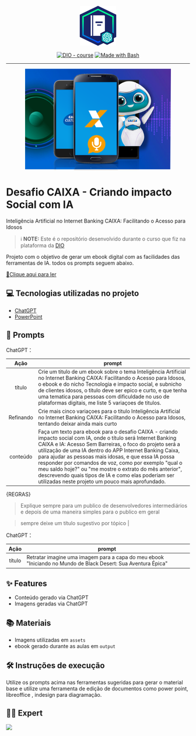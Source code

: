 
<p align="center">
    <img width="100" src="https://github.com/LeonelNog/Criando-impacto-Social-com-IA/blob/ff34518b5397a9335a225d95466f636e17d9e286/assets/banner.png">
</p>


<p align="center">
<a href="https://dio.me/"><img src="https://img.shields.io/badge/DIO-Course-28DA77?logo=youtube" alt="DIO - course"></a>
<a href="https://www.gnu.org/software/bash/" title="Go to Bash homepage"><img src="https://img.shields.io/badge/Prompt-Project-blue?logo=gnu-bash&amp;logoColor=white" alt="Made with Bash"></a></p>

-------


<p align="center">
<img 
    src="./assets/cover.png"
    width="400"  
/>
</p>

# Desafio CAIXA - Criando impacto Social com IA
Inteligência Artificial no Internet Banking CAIXA: Facilitando o Acesso para Idosos


 > ℹ️ **NOTE:** Este é o repositório desenvolvido durante o curso que fiz na plataforma da [DIO](https://dio.me)

Projeto com o objetivo de gerar um ebook digital com as facilidades das ferramentas de IA. todos os prompts
seguem abaixo.

<a href="output/Ebook - Black Desert.pdf" title="View PDF now"> 📕Clique aqui para ler</a>
## 💻 Tecnologias utilizadas no projeto

- [ChatGPT](https://chat.openai.com/) 
- [PowerPoint](https://www.microsoft.com/en/microsoft-365/powerpoint)

## 🧠 Prompts


ChatGPT：

|   Ação   | prompt                                                                                                                                                                                                                                                                         |
| :------: | ------------------------------------------------------------------------------------------------------------------------------------------------------------------------------------------------------------------------------------------------------------------------------ |
|  título  | Crie um titulo de um ebook sobre o tema Inteligência Artificial no Internet Banking CAIXA: Facilitando o Acesso para Idosos, o ebook e do nicho Tecnologia e impacto social, e subnicho de clientes idosos, o titulo deve ser epico e curto, e que tenha uma tematica para pessoas com dificuldade no uso de plataformas digitais, me liste 5 variaçoes de titulos.
|  Refinando  | Crie mais cinco variaçoes para o titulo Inteligência Artificial no Internet Banking CAIXA: Facilitando o Acesso para Idosos, tentando deixar ainda mais curto|
| conteúdo | Faça um texto para ebook para o desafio CAIXA - criando impacto social com IA, onde o título será Internet Banking CAIXA e IA: Acesso Sem Barreiras, o foco do projeto será a utilização de uma IA dentro do APP Internet Banking Caixa, para ajudar as pessoas mais idosas, e que essa IA possa responder por comandos de voz, como por exemplo "qual o meu saldo hoje?" ou "me mostre o extrato do mês anterior", descrevendo quais tipos de IA e como elas poderiam ser utilizadas neste projeto um pouco mais aprofundado.|


{REGRAS} 

>Explique sempre para um publico de desenvolvedores intermediários e depois de uma maneira simples para o publico em geral

>sempre deixe um título sugestivo por tópico
|


ChatGPT：

|  Ação  | prompt                                                                                 |
| :----: | -------------------------------------------------------------------------------------- |
| título | Retratar imagine uma imagem para a capa do meu ebook "Iniciando no Mundo de Black Desert: Sua Aventura Épica" |

## ✨ Features

- Conteúdo gerado via ChatGPT
- Imagens geradas via ChatGPT

## 📚 Materiais

- Imagens utilizadas em `assets`
- ebook gerado durante as aulas em `output`

## 🛠️ Instruções de execução

Utilize os prompts acima nas ferramentas sugeridas para gerar o material base e utilize uma ferramenta de edição de documentos como power point, libreoffice , indesign para diagramação.

## 👨‍💻 Expert

<p>
    <img 
      align=left 
      margin=10 
      width=80 
      src="https://avatars.githubusercontent.com/u/195498049?v=4"
    />
